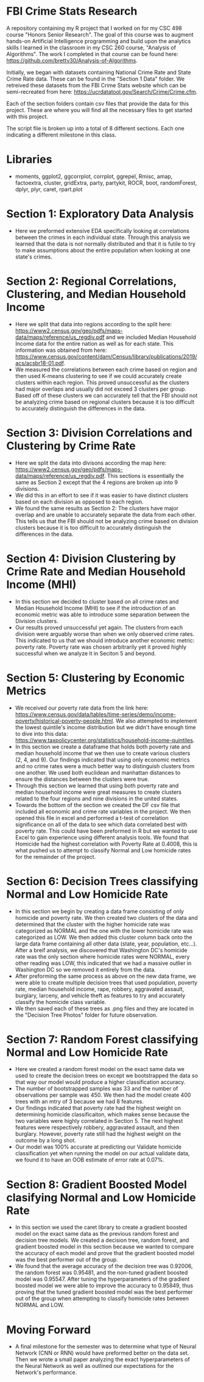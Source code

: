# FBI Crime Stats Research

A repository containing my R project that I worked on for my CSC 498 course "Honors Senior Research".
The goal of this course was to augment hands-on Artificial Intelligence programming and build upon the analytics skills I learned in the classroom in my CSC 260 course, "Analysis of Algorithms". The work I completed in that course can be found here: https://github.com/brettv30/Analysis-of-Algorithms.

Initially, we began with datasets containing National Crime Rate and State Crime Rate data. These can be found in the "Section 1 Data" folder. We retreived these datasets from the FBI Crime Stats website which can be semi-recreated from here: https://ucrdatatool.gov/Search/Crime/Crime.cfm. 

Each of the section folders contain csv files that provide the data for this project. These are where you will find all the necessary files to get started with this project. 

The script file is broken up into a total of 8 different sections. Each one indicating a different milestone in this class.

# Libraries
- moments, ggplot2, ggcorrplot, corrplot, ggrepel, Rmisc, amap, factoextra, cluster, gridExtra, party, partykit, ROCR, boot, randomForest, dplyr, plyr, caret, rpart.plot

# Section 1: Exploratory Data Analysis
  - Here we preformed extensive EDA specifically looking at correlations between the crimes in each individual state. Through this analysis we learned that the data is not normally distributed and that it is futile to try to make assumptions about the entire population when looking at one state's crimes.  

# Section 2: Regional Correlations, Clustering, and Median Household Income
  - Here we split that data into regions according to the split here: https://www2.census.gov/geo/pdfs/maps-data/maps/reference/us_regdiv.pdf and we included Median Household Income data for the entire nation as well as for each state. This information was obtained from here: https://www.census.gov/content/dam/Census/library/publications/2019/acs/acsbr18-01.pdf.
  - We measured the correlations between each crime based on region and then used K-means clustering to see if we could accurately create clusters within each region. This proved unsuccessful as the clusters had major overlaps and usually did not exceed 3 clusters per group. Based off of these clusters we can accurately tell that the FBI should not be analyzing crime based on regional clusters because it is too difficult to accurately distinguish the differences in the data.

# Section 3: Division Correlations and Clustering by Crime Rate
- Here we split the data into divisons according the map here: https://www2.census.gov/geo/pdfs/maps-data/maps/reference/us_regdiv.pdf. This sections is essentially the same as Section 2 except that the 4 regions are broken up into 9 divisions. 
- We did this in an effort to see if it was easier to have distinct clusters based on each division as opposed to each region. 
- We found the same results as Section 2: The clusters have major overlap and are unable to accurately separate the data from each other. This tells us that the FBI should not be analyzing crime based on division clusters because it is too difficult to accurately distinguish the differences in the data. 

# Section 4: Division Clustering by Crime Rate and Median Household Income (MHI) 
- In this section we decided to cluster based on all crime rates and Median Household Income (MHI) to see if the introduction of an economic metric was able to introduce some separation between the Division clusters. 
- Our results proved unsuccessful yet again. The clusters from each division were arguably worse than when we only observed crime rates. This indicated to us that we should introduce another economic metric: poverty rate. Poverty rate was chosen arbitrarily yet it proved highly successful when we analyze it in Seciton 5 and beyond. 

# Section 5: Clustering by Economic Metrics
- We received our poverty rate data from the link here: https://www.census.gov/data/tables/time-series/demo/income-poverty/historical-poverty-people.html. We also attempted to implement the lowest quintile's income distribution but we didn't have enough time to dive into this data: https://www.taxpolicycenter.org/statistics/household-income-quintiles.
- In this section we create a dataframe that holds both poverty rate and median household income that we then use to create various clusters (2, 4, and 9). Our findings indicated that using only economic metrics and no crime rates were a much better way to distinguish clusters from one another. We used both euclidean and manhattan distances to ensure the distances between the clusters were true. 
- Through this section we learned that using both poverty rate and median household income were great measures to create clusters related to the four regions and nine divisions in the united states. 
- Towards the bottom of the section we created the DF csv file that included all economic and crime rate variables in the project. We then opened this file in excel and performed a t-test of correlation significance on all of the data to see which data correlated best with poverty rate. This could have been preformed in R but we wanted to use Excel to gain experience using different analysis tools. We found that Homicide had the highest correlation with Poverty Rate at 0.4008, this is what pushed us to attempt to classify Normal and Low homicide rates for the remainder of the project. 

# Section 6: Decision Trees classifying Normal and Low Homicide Rate
- In this section we begin by creating a data frame consisting of only homicide and poverty rate. We then created two clusters of the data and determined that the cluster with the higher homicide rate was categorized as NORMAL and the one with the lower homicide rate was categorized as LOW. We then added this cluster column back onto the large data frame containing all other data (state, year, population, etc...). After a breif analysis, we discovered that Washington DC's homicide rate was the only section where homicide rates were NORMAL, every other reading was LOW, this indicated that we had a massive outlier in Washington DC so we removed it entirely from the data. 
- After preforming the same process as above on the new data frame, we were able to create multiple decision trees that used population, poverty rate, median household income, rape, robbery, aggravated assault, burglary, larceny, and vehicle theft as features to try and accurately classify the homicide class variable. 
- We then saved each of these trees as .png files and they are located in the "Decision Tree Photos" folder for future observation. 

# Section 7: Random Forest classifying Normal and Low Homicide Rate
- Here we created a random forest model on the exact same data we used to create the decision trees on except we bootstrapped the data so that way our model would produce a higher classification accuracy. 
- The number of bootstrapped samples was 33 and the number of observations per sample was 450. We then had the model create 400 trees with an mtry of 3 because we had 8 features. 
- Our findings indicated that poverty rate had the highest weight on determining homicide classificaiton, which makes sense because the two variables were highly correlated in Section 5. The next highest features were respectively robbery, aggravated assault, and then burglary. However, poverty rate still had the highest weight on the outcome by a long shot. 
- Our model was 100% accurate at predicting our Validate homicide classification yet when running the model on our actual validate data, we found it to have an OOB estimate of error rate at 0.07%. 

# Section 8: Gradient Boosted Model clasifying Normal and Low Homicide Rate
- In this section we used the caret library to create a gradient boosted model on the exact same data as the previous random forest and decision tree models. We created a decision tree, random forest, and gradient boosted model in this section because we wanted to compare the accuracy of each model and prove that the gradient boosted model was the best performer out of the group. 
- We found that the average accuracy of the decision tree was 0.92006, the random forest was 0.95481, and the non-tuned gradient boosted model was 0.95547. After tuning the hyperparameters of the gradient boosted model we were able to improve the accuracy to 0.95849, thus proving that the tuned gradient boosted model was the best performer out of the group when attempting to classify homicide rates between NORMAL and LOW. 

# Moving Forward
- A final milestone for the semester was to determine what type of Neural Network (CNN or RNN) would have preformed better on the data set. Then we wrote a small paper analyzing the exact hyperparameters of the Neural Network as well as outlined our expectations for the Network's performance.  
